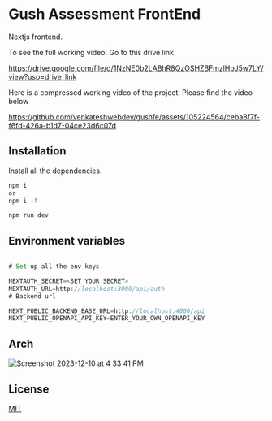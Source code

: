 # Gush Assessment FrontEnd

Nextjs frontend.


To see the full working video. Go to this drive link

https://drive.google.com/file/d/1NzNE0b2LABhR8QzOSHZBFmzlHpJ5w7LY/view?usp=drive_link



Here is a compressed working video of the project. Please find the video below



https://github.com/venkateshwebdev/gushfe/assets/105224564/ceba8f7f-f6fd-426a-b1d7-04ce23d6c07d



## Installation

Install all the dependencies.


```bash
npm i
or
npm i -f

npm run dev
```

## Environment variables

```javascript

# Set up all the env keys.

NEXTAUTH_SECRET=<SET YOUR SECRET>
NEXTAUTH_URL=http://localhost:3000/api/auth
# Backend url

NEXT_PUBLIC_BACKEND_BASE_URL=http://localhost:4000/api
NEXT_PUBLIC_OPENAPI_API_KEY=ENTER_YOUR_OWN_OPENAPI_KEY


```


## Arch

![Screenshot 2023-12-10 at 4 33 41 PM](https://github.com/venkateshwebdev/gushfe/assets/105224564/fae5c997-a0a6-48a5-82ba-ac2744b15bdd)



## License

[MIT](https://choosealicense.com/licenses/mit/)
